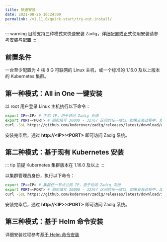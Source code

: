 ```yaml
---
title: 快速安装
date: 2021-08-26 16:24:00
permalink: /v1.11.0/quick-start/try-out-install/
---
```

::: warning
目前支持三种模式来快速安装 Zadig，详细配置或正式使用安装请参考[安装与配置](/v1.11.0/install/overview/)
:::

## 前置条件

一台至少配置为 4 核 8 G 可联网的 Linux 主机，或一个标准的 1.16.0 及以上版本的 Kubernetes 集群。


## 第一种模式：All in One 一键安装

以 root 用户登录 Linux 主机执行以下命令：
``` bash
export IP=<IP> # 主机 IP，用于访问 Zadig 系统
export PORT=<PORT> # 随机填写 30000 - 32767 区间的任一端口，如果安装过程中，发现端口占用，换一个端口再尝试
curl -SsL https://github.com/koderover/zadig/releases/latest/download/all_in_one_install_quickstart.sh | bash
```

安装完毕后，通过 **http://&lt;IP&gt;:&lt;PORT&gt;** 即可访问 Zadig 系统。

## 第二种模式：基于现有 Kubernetes 安装

::: tip 前提
Kubernetes 集群版本在 1.16.0 及以上
:::

以集群管理员身份，执行以下命令：
``` bash
export IP=<IP> # 集群任一节点公网 IP，用于访问 Zadig 系统
export PORT=<PORT> # 随机填写 30000 - 32767 区间的任一端口，如果安装过程中，发现端口占用，换一个端口再尝试
curl -SsL https://github.com/koderover/zadig/releases/latest/download/install.sh | bash
```

安装完毕后，通过 **http://&lt;IP&gt;:&lt;PORT&gt;** 即可访问 Zadig 系统。

## 第三种模式：基于 Helm 命令安装

详细安装过程参考[基于 Helm 命令安装](/v1.11.0/install/helm-deploy/)
